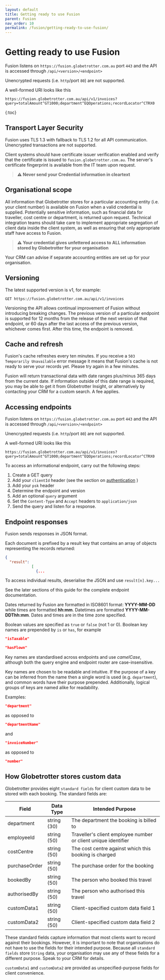 ```yaml
---
layout: default
title: Getting ready to use Fusion
parent: Fusion
nav_order: 10
permalink: /fusion/getting-ready-to-use-fusion/
---
```


# Getting ready to use Fusion

Fusion listens on `https://fusion.globetrotter.com.au` port `443` and the API is accessed through `/api/<version>/<endpoint>`

Unencrypted requests (i.e. `http`/port `80`) are not supported.

A well-formed URI looks like this

````url
https://fusion.globetrotter.com.au/api/v1/invoices?query=totalAmount^GT1000;department^EQOperations;recordLocator^CTRX0
````

{:toc}

## Transport Layer Security

Fusion uses TLS 1.3 with fallback to TLS 1.2 for all API communication. Unencrypted transactions are not supported.

Client systems should have certificate issuer verification enabled and verify that the certificate is issued to `fusion.globetrotter.com.au`. The server's certificate fingerprint is available from the IT team upon request.

> **⚠ Never send your Credential information in cleartext**

## Organisational scope

All information that Globetrotter stores for a particular accounting entity (i.e. your client number) is available on Fusion when a valid credential is supplied. Potentially sensitive information, such as financial data for traveller, cost centre or department, is returned upon request. Technical integration teams should take care to implement appropriate segregation of client data inside the client system, as well as ensuring that only appropriate staff have access to Fusion.

> **⚠ Your credential gives unfettered access to ALL information stored by Globetrotter for your organisation**

Your CRM can advise if separate accounting entities are set up for your organisation.

## Versioning

The latest supported version is v1, for example:

````url
GET https://fusion.globetrotter.com.au/api/v1/invoices
````

Versioning the API allows continual improvement of Fusion without introducing breaking changes. The previous version of a particular endpoint is supported for 12 months from the release of the next version of that endpoint, or 60 days after the last access of the previous version, whichever comes first. After this time, the endpoint is removed.

## Cache and refresh

Fusion's cache refreshes every ten minutes. If you receive a `503 Temporarily Unavailable` error message it means that Fusion's cache is not ready to serve your records yet. Please try again in a few minutes.

Fusion will return transactional data with date ranges plus/minus 365 days from the current date. If information outside of this date range is required, you may be able to get it from Globetrotter Insight, or alternatively by contacting your CRM for a custom search. A fee applies.

## Accessing endpoints

Fusion listens on `https://fusion.globetrotter.com.au` port `443` and the API is accessed through `/api/<version>/<endpoint>`

Unencrypted requests (i.e. `http`/port `80`) are not supported.

A well-formed URI looks like this

````url
https://fusion.globetrotter.com.au/api/v1/invoices?query=totalAmount^GT1000;department^EQOperations;recordLocator^CTRX0
````

To access an informational endpoint, carry out the following steps:

1. Create a GET query
2. Add your `clientId` header (see the section on [authentication](#authentication) )
3. Add your `psk` header
4. Determine the endpoint and version
5. Add an optional `query` argument
6. Set the `Content-Type` and `Accept` headers to `application/json`
7. Send the query and listen for a response.

## Endpoint responses

Fusion sends responses in JSON format.

Each document is prefixed by a result key that contains an array of objects representing the records returned:

````json
{
  "result":
            [
              {...
````

To access individual results, deserialise the JSON and use `result[n].key...`

See the later sections of this guide for the complete endpoint documentation.

Dates returned by Fusion are formatted in ISO8601 format: **YYYY-MM-DD** while times are formatted **hh:mm**. Datetimes are formatted **YYYY-MM-DDThh:mm**. Dates and times are in the time zone specified.

Boolean values are specified as `true` or `false` (not 1 or 0). Boolean key names are prepended by `is` or `has`, for example

````json
"isTaxable"
````

````json
"hasFlown"
````

Key names are standardised across endpoints and use *camelCase*, although both the query engine and endpoint router are case-insensitive.

Key names are chosen to be readable and intuitive. If the purpose of a key can be inferred from the name then a single word is used (e.g. `department`), and common words have their purpose prepended. Additionally, logical groups of keys are named alike for readability.

Examples:

````json
"department"
````

as opposed to

```json
"departmentName"
````

and

````json
"invoiceNumber"
````

as opposed to

````json
"number"
````

## How Globetrotter stores custom data

Globetrotter provides eight `standard fields` for client custom data to be stored with each booking. The standard fields are:

|Field|Data Type|Intended Purpose|
|---|---|---|
|department|string (30)|The department the booking is billed to|
|employeeId|string (50)|Traveller's client employee number or client unique identifier|
|costCentre|string (50)|The cost centre against which this booking is charged|
|purchaseOrder|string (50)|The purchase order for the booking|
|bookedBy|string (50)|The person who booked this travel|
|authorisedBy|string (50)|The person who authorised this travel|
|customData1|string (50)|Client-specified custom data field 1|
|customData2|string (50)|Client-specified custom data field 2|

These standard fields capture information that most clients want to record against their bookings. However, it is important to note that organisations do not have to use the fields for their intended purpose. Because all `standard fields` store `String` data, your organisation may use any of these fields for a different purpose. Speak to your CRM for details.

`customData1` and `customData2` are provided as unspecified-purpose fields for client convenience.

